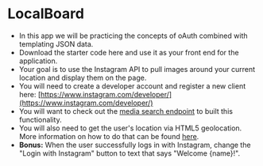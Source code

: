 # LocalBoard

- In this app we will be practicing the concepts of oAuth combined with templating JSON data.
- Download the starter code here and use it as your front end for the application.
- Your goal is to use the Instagram API to pull images around your current location and display them on the page.
- You will need to create a developer account and register a new client here: [https://www.instagram.com/developer/](https://www.instagram.com/developer/)
- You will want to check out the [media search endpoint](https://www.instagram.com/developer/endpoints/media/#get_media_search) to built this functionality.
- You will also need to get the user's location via HTML5 geolocation. More information on how to do that can be found [here](https://developer.mozilla.org/en-US/docs/Web/API/Geolocation/Using_geolocation).
- **Bonus:** When the user successfully logs in with Instagram, change the "Login with Instagram" button to text that says "Welcome {name}!".